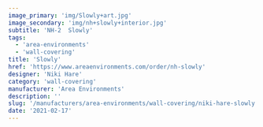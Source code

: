 ```yaml
---
image_primary: 'img/Slowly+art.jpg'
image_secondary: 'img/nh+slowly+interior.jpg'
subtitle: 'NH-2  Slowly'
tags:
  - 'area-environments'
  - 'wall-covering'
title: 'Slowly'
href: 'https://www.areaenvironments.com/order/nh-slowly'
designer: 'Niki Hare'
category: 'wall-covering'
manufacturer: 'Area Environments'
description: ''
slug: '/manufacturers/area-environments/wall-covering/niki-hare-slowly'
date: '2021-02-17'
---
```

